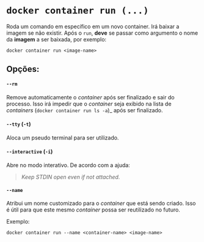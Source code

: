 # `docker container run (...)`

Roda um comando em específico em um novo container. Irá baixar a imagem se não existir.
Após o `run`, **deve** se passar como argumento o nome da **imagem** a ser baixada, por exemplo:

```shell
docker container run <image-name>
```

## Opções:

#### `--rm`

Remove automaticamente o _container_ após ser finalizado e sair do processo. Isso irá impedir que o _container_ seja exibido na lista de _containers_ (`docker container run ls -a`)_ após ser finalizado.

#### `--tty` (`-t`)

Aloca um pseudo terminal para ser utilizado.

#### `--interactive` (`-i`)

Abre no modo interativo. De acordo com a ajuda:

> _Keep STDIN open even if not attached._

#### `--name`

Atribui um nome customizado para o _container_ que está sendo criado. Isso é útil para que este mesmo _container_ possa ser reutilizado no futuro.

Exemplo:
```shell
docker container run --name <container-name> <image-name>
```
